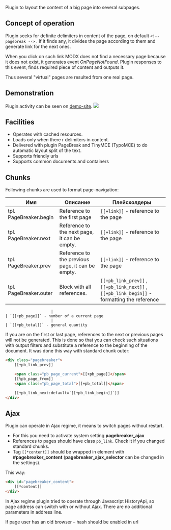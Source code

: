 Plugin to layout the content of a big page into several subpages.

## Concept of operation

Plugin seeks for definite delimiters in content of the page, on default `<!-- pagebreak -->` . If it finds any, it divides the page according to them and generate link for the next ones.

When you click on such link MODX does not find a necessary page because it does not exist, it generates event *OnPageNotFound*.
Plugin responses to this event, finds required piece of content and outputs it.

Thus several "virtual" pages are resulted from one real page.

## Demonstration

Plugin activity can be seen on [demo-site][1].
[![](https://file.modx.pro/files/0/e/d/0ed53550272ad3c7d3860d18a0697762s.jpg)](https://file.modx.pro/files/0/e/d/0ed53550272ad3c7d3860d18a0697762.png)

## Facilities

* Operates with cached resources.
* Loads only when there r delimiters in content.
* Delivered with plugin PageBreak and TinyMCE (TypoMCE) to do automatic layout split of the text.
* Supports friendly urls
* Supports common documents and containers

## Chunks

Following chunks are used to format page-navigation:

Имя                    | Описание                                         | Плейсхолдеры
-----------------------|--------------------------------------------------|--------------------------------------------------------------------------------------------
tpl. PageBreaker.begin | Reference to the first page                      | `[[+link]]` - reference to the page
tpl. PageBreaker.next  | Reference to the next page, it can be empty.     | `[[+link]]` - reference to the page
tpl. PageBreaker.prev  | Reference to the previous page, it can be empty. | `[[+link]]` - reference to the page
tpl. PageBreaker.outer | Block with all references.                       | `[[+pb_link_prev]]` , `[[+pb_link_next]]` , `[[+pb_link_begin]]` - formatting the reference

						| 													| `[[+pb_page]]` - number of a current page
						| 													| `[[+pb_total]]` - general quantity

If you are on the first or last page, references to the next or previous pages will not be generated. This is done so that you can check such situations with output filters and substitute a reference to the beginning of the document. It was done this way with standard chunk outer:

```html
<div class="pagebreaker">
    [[+pb_link_prev]]

    <span class="pb_page_current">[[+pb_page]]</span>
    [[%pb_page_from]]
    <span class="pb_page_total">[[+pb_total]]</span>

    [[+pb_link_next:default=`[[+pb_link_begin]]`]]
</div>
```

## Ajax

Plugin can operate in Ajax regime, it means to switch pages without restart.

* For this you need to activate system setting **pagebreaker_ajax**
* References to pages should have class `pb_link`. Check it if you changed standard chunks.
* Tag `[[*content]]` should be wrapped in element with **#pagebreaker_content** (**pagebreaker_ajax_selector** can be changed in the settings).

This way:

```html
<div id="pagebreaker_content">
    [[*content]]
</div>
```

In Ajax regime plugin tried to operate through Javascript HistoryApi, so page address can switch with or without Ajax. There are no additional parameters in address line.

If page user has an old browser – hash should be enabled in url

[1]: http://demo.modx.pro/pagebreaker
